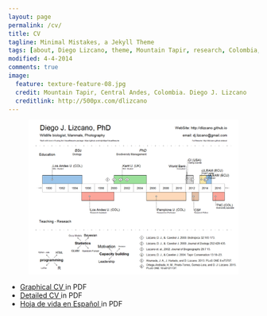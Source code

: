 ```yaml
---
layout: page
permalink: /cv/
title: CV
tagline: Minimal Mistakes, a Jekyll Theme
tags: [about, Diego Lizcano, theme, Mountain Tapir, research, Colombia, Paramo]
modified: 4-4-2014
comments: true
image:
  feature: texture-feature-08.jpg
  credit: Mountain Tapir, Central Andes, Colombia. Diego J. Lizcano
  creditlink: http://500px.com/dlizcano
---
```



<figure>
	<a href="/images/CV/Visual_CV2017.png"><img src="/images/CV/Visual_CV2017.png"></a>
	
</figure>


* [Graphical CV ](/content/Visual_CV_2017.pdf) in PDF
* [Detailed CV ](/content/CV_Lizcano_2018_I_TNC.pdf) in PDF
* [Hoja de vida en Español ](/content/Hvida_Lizcano_2016_I.pdf) in PDF
